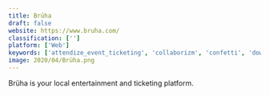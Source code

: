 ```yaml
---
title: Brüha
draft: false 
website: https://www.bruha.com/
classification: ['']
platform: ['Web']
keywords: ['attendize_event_ticketing', 'collaborizm', 'confetti', 'downtomeet', 'eventmobi', 'eventbrite', 'eventzilla', 'facebook_marketplace', 'far_or_near', "let's_try_arts", "let's_try_sports!", 'meetme', 'meetup', 'oooh.events', 'ticket_tailor', 'ticket_tribe', 'ticketsource', 'umoov', 'youpooly', 'lclz.in']
image: 2020/04/Brüha.png
---
```

Brüha is your local entertainment and ticketing platform.